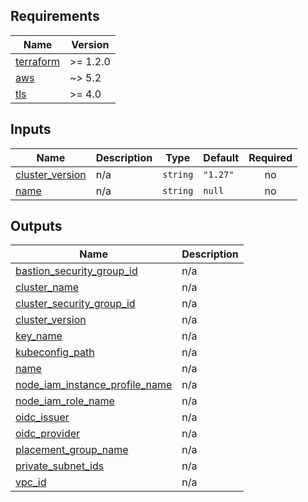 <!-- BEGIN_TF_DOCS -->
## Requirements

| Name | Version |
|------|---------|
| <a name="requirement_terraform"></a> [terraform](#requirement\_terraform) | >= 1.2.0 |
| <a name="requirement_aws"></a> [aws](#requirement\_aws) | ~> 5.2 |
| <a name="requirement_tls"></a> [tls](#requirement\_tls) | >= 4.0 |

## Inputs

| Name | Description | Type | Default | Required |
|------|-------------|------|---------|:--------:|
| <a name="input_cluster_version"></a> [cluster\_version](#input\_cluster\_version) | n/a | `string` | `"1.27"` | no |
| <a name="input_name"></a> [name](#input\_name) | n/a | `string` | `null` | no |

## Outputs

| Name | Description |
|------|-------------|
| <a name="output_bastion_security_group_id"></a> [bastion\_security\_group\_id](#output\_bastion\_security\_group\_id) | n/a |
| <a name="output_cluster_name"></a> [cluster\_name](#output\_cluster\_name) | n/a |
| <a name="output_cluster_security_group_id"></a> [cluster\_security\_group\_id](#output\_cluster\_security\_group\_id) | n/a |
| <a name="output_cluster_version"></a> [cluster\_version](#output\_cluster\_version) | n/a |
| <a name="output_key_name"></a> [key\_name](#output\_key\_name) | n/a |
| <a name="output_kubeconfig_path"></a> [kubeconfig\_path](#output\_kubeconfig\_path) | n/a |
| <a name="output_name"></a> [name](#output\_name) | n/a |
| <a name="output_node_iam_instance_profile_name"></a> [node\_iam\_instance\_profile\_name](#output\_node\_iam\_instance\_profile\_name) | n/a |
| <a name="output_node_iam_role_name"></a> [node\_iam\_role\_name](#output\_node\_iam\_role\_name) | n/a |
| <a name="output_oidc_issuer"></a> [oidc\_issuer](#output\_oidc\_issuer) | n/a |
| <a name="output_oidc_provider"></a> [oidc\_provider](#output\_oidc\_provider) | n/a |
| <a name="output_placement_group_name"></a> [placement\_group\_name](#output\_placement\_group\_name) | n/a |
| <a name="output_private_subnet_ids"></a> [private\_subnet\_ids](#output\_private\_subnet\_ids) | n/a |
| <a name="output_vpc_id"></a> [vpc\_id](#output\_vpc\_id) | n/a |
<!-- END_TF_DOCS -->
